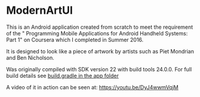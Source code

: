 # ModernArtUI

This is an Android application created from scratch to meet the requirement of the "
Programming Mobile Applications for Android Handheld Systems: Part 1" on Coursera which I completed in Summer 2016.

It is designed to look like a piece of artwork by artists such as Piet Mondrian and Ben Nicholson.

Was originally compiled with SDK version 22 with build tools 24.0.0. 
For full build details see [build.gradle in the app folder](app/build.gradle)

A video of it in action can be seen at: https://youtu.be/DyJ4wwmVqjM

